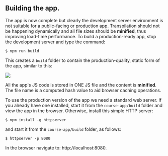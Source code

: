 ## Building the app.

The app is now complete but clearly the development server environment is not suitable for a public-facing or production app. Transpilation should not be happening dynamically and all file sizes should be **minified**, thus improving load-time performance. To build a production-ready app, stop the development server and type the command:
~~~
$ npm run build
~~~
This creates a `build` folder to contain the production-quality, static form of the app, similar to this:

![][build]

All the app's JS code is stored in ONE JS file and the content is **minified**. The file name is a computed hash value to aid browser caching operations.

To use the production version of the app we need a standard web server. If you already have one installed, start it from the `course-app/build` folder and view the app in the browser. Otherwise, install this simple HTTP server:
~~~
$ npm install -g httpserver
~~~
and start it from the `course-app/build` folder, as follows:
~~~
$ httpserver -p 8080
~~~
In the browser navigate to: http://localhost:8080.

[build]: ./img/build.png
